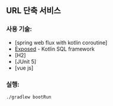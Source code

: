 ## URL 단축 서비스 

### 사용 기술:

 - [spring web flux with kotlin coroutine] 
 - [Exposed](https://github.com/JetBrains/Exposed) - Kotlin SQL framework
 - [H2]
 - [JUnit 5]
 - [vue js] 
 

### 실행:

    ./gradlew bootRun
